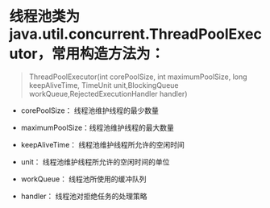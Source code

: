 # 线程池类为 java.util.concurrent.ThreadPoolExecutor，常用构造方法为：



> ThreadPoolExecutor(int corePoolSize, int maximumPoolSize, long keepAliveTime, TimeUnit unit,BlockingQueue<Runnable> workQueue,RejectedExecutionHandler handler)

+ corePoolSize： 线程池维护线程的最少数量

+ maximumPoolSize：线程池维护线程的最大数量

+ keepAliveTime： 线程池维护线程所允许的空闲时间

+ unit： 线程池维护线程所允许的空闲时间的单位

+ workQueue： 线程池所使用的缓冲队列

+ handler： 线程池对拒绝任务的处理策略